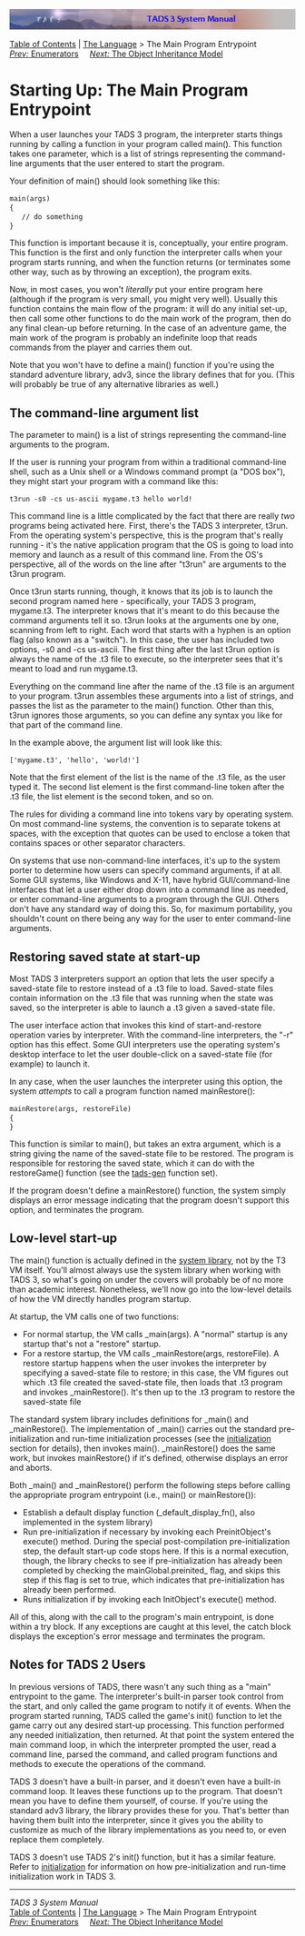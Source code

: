 ![](topbar.jpg)

[Table of Contents](toc.htm) \| [The Language](langsec.htm) \> The Main
Program Entrypoint  
[*Prev:* Enumerators](enum.htm)     [*Next:* The Object Inheritance
Model](inherit.htm)    

# Starting Up: The Main Program Entrypoint

When a user launches your TADS 3 program, the interpreter starts things
running by calling a function in your program called main(). This
function takes one parameter, which is a list of strings representing
the command-line arguments that the user entered to start the program.

Your definition of main() should look something like this:

    main(args)
    {
       // do something
    }

This function is important because it is, conceptually, your entire
program. This function is the first and only function the interpreter
calls when your program starts running, and when the function returns
(or terminates some other way, such as by throwing an exception), the
program exits.

Now, in most cases, you won't *literally* put your entire program here
(although if the program is very small, you might very well). Usually
this function contains the main flow of the program: it will do any
initial set-up, then call some other functions to do the main work of
the program, then do any final clean-up before returning. In the case of
an adventure game, the main work of the program is probably an
indefinite loop that reads commands from the player and carries them
out.

Note that you won't have to define a main() function if you're using the
standard adventure library, adv3, since the library defines that for
you. (This will probably be true of any alternative libraries as well.)

## The command-line argument list

The parameter to main() is a list of strings representing the
command-line arguments to the program.

If the user is running your program from within a traditional
command-line shell, such as a Unix shell or a Windows command prompt (a
"DOS box"), they might start your program with a command like this:

    t3run -s0 -cs us-ascii mygame.t3 hello world!

This command line is a little complicated by the fact that there are
really *two* programs being activated here. First, there's the TADS 3
interpreter, t3run. From the operating system's perspective, this is the
program that's really running - it's the native application program that
the OS is going to load into memory and launch as a result of this
command line. From the OS's perspective, all of the words on the line
after "t3run" are arguments to the t3run program.

Once t3run starts running, though, it knows that its job is to launch
the second program named here - specifically, your TADS 3 program,
mygame.t3. The interpreter knows that it's meant to do this because the
command arguments tell it so. t3run looks at the arguments one by one,
scanning from left to right. Each word that starts with a hyphen is an
option flag (also known as a "switch"). In this case, the user has
included two options, -s0 and -cs us-ascii. The first thing after the
last t3run option is always the name of the .t3 file to execute, so the
interpreter sees that it's meant to load and run mygame.t3.

Everything on the command line after the name of the .t3 file is an
argument to your program. t3run assembles these arguments into a list of
strings, and passes the list as the parameter to the main() function.
Other than this, t3run ignores those arguments, so you can define any
syntax you like for that part of the command line.

In the example above, the argument list will look like this:

    ['mygame.t3', 'hello', 'world!']

Note that the first element of the list is the name of the .t3 file, as
the user typed it. The second list element is the first command-line
token after the .t3 file, the list element is the second token, and so
on.

The rules for dividing a command line into tokens vary by operating
system. On most command-line systems, the convention is to separate
tokens at spaces, with the exception that quotes can be used to enclose
a token that contains spaces or other separator characters.

On systems that use non-command-line interfaces, it's up to the system
porter to determine how users can specify command arguments, if at all.
Some GUI systems, like Windows and X-11, have hybrid GUI/command-line
interfaces that let a user either drop down into a command line as
needed, or enter command-line arguments to a program through the GUI.
Others don't have any standard way of doing this. So, for maximum
portability, you shouldn't count on there being any way for the user to
enter command-line arguments.

## Restoring saved state at start-up

Most TADS 3 interpreters support an option that lets the user specify a
saved-state file to restore instead of a .t3 file to load. Saved-state
files contain information on the .t3 file that was running when the
state was saved, so the interpreter is able to launch a .t3 given a
saved-state file.

The user interface action that invokes this kind of start-and-restore
operation varies by interpreter. With the command-line interpreters, the
"-r" option has this effect. Some GUI interpreters use the operating
system's desktop interface to let the user double-click on a saved-state
file (for example) to launch it.

In any case, when the user launches the interpreter using this option,
the system *attempts* to call a program function named mainRestore():

    mainRestore(args, restoreFile)
    {
    }

This function is similar to main(), but takes an extra argument, which
is a string giving the name of the saved-state file to be restored. The
program is responsible for restoring the saved state, which it can do
with the restoreGame() function (see the [tads-gen](tadsgen.htm)
function set).

If the program doesn't define a mainRestore() function, the system
simply displays an error message indicating that the program doesn't
support this option, and terminates the program.

## Low-level start-up

The main() function is actually defined in the [system
library](lib.htm), not by the T3 VM itself. You'll almost always use the
system library when working with TADS 3, so what's going on under the
covers will probably be of no more than academic interest. Nonetheless,
we'll now go into the low-level details of how the VM directly handles
program startup.

At startup, the VM calls one of two functions:

- For normal startup, the VM calls \_main(args). A "normal" startup is
  any startup that's not a "restore" startup.
- For a restore startup, the VM calls \_mainRestore(args, restoreFile).
  A restore startup happens when the user invokes the interpreter by
  specifying a saved-state file to restore; in this case, the VM figures
  out which .t3 file created the saved-state file, then loads that .t3
  program and invokes \_mainRestore(). It's then up to the .t3 program
  to restore the saved-state file

The standard system library includes definitions for \_main() and
\_mainRestore(). The implementation of \_main() carries out the standard
pre-initialization and run-time initialization processes (see the
[initialization](init.htm) section for details), then invokes main().
\_mainRestore() does the same work, but invokes mainRestore() if it's
defined, otherwise displays an error and aborts.

Both \_main() and \_mainRestore() perform the following steps before
calling the appropriate program entrypoint (i.e., main() or
mainRestore()):

- Establish a default display function (\_default_display_fn(), also
  implemented in the system library)
- Run pre-initialization if necessary by invoking each PreinitObject's
  execute() method. During the special post-compilation
  pre-initialization step, the default start-up code stops here. If this
  is a normal execution, though, the library checks to see if
  pre-initialization has already been completed by checking the
  mainGlobal.preinited\_ flag, and skips this step if this flag is set
  to true, which indicates that pre-initialization has already been
  performed.
- Runs initialization if by invoking each InitObject's execute() method.

All of this, along with the call to the program's main entrypoint, is
done within a try block. If any exceptions are caught at this level, the
catch block displays the exception's error message and terminates the
program.

## Notes for TADS 2 Users

In previous versions of TADS, there wasn't any such thing as a "main"
entrypoint to the game. The interpreter's built-in parser took control
from the start, and only called the game program to notify it of events.
When the program started running, TADS called the game's init() function
to let the game carry out any desired start-up processing. This function
performed any needed initialization, then returned. At that point the
system entered the main command loop, in which the interpreter prompted
the user, read a command line, parsed the command, and called program
functions and methods to execute the operations of the command.

TADS 3 doesn't have a built-in parser, and it doesn't even have a
built-in command loop. It leaves these functions up to the program. That
doesn't mean you have to define them yourself, of course. If you're
using the standard adv3 library, the library provides these for you.
That's better than having them built into the interpreter, since it
gives you the ability to customize as much of the library
implementations as you need to, or even replace them completely.

TADS 3 doesn't use TADS 2's init() function, but it has a similar
feature. Refer to [initialization](init.htm) for information on how
pre-initialization and run-time initialization work in TADS 3.

------------------------------------------------------------------------

*TADS 3 System Manual*  
[Table of Contents](toc.htm) \| [The Language](langsec.htm) \> The Main
Program Entrypoint  
[*Prev:* Enumerators](enum.htm)     [*Next:* The Object Inheritance
Model](inherit.htm)    
